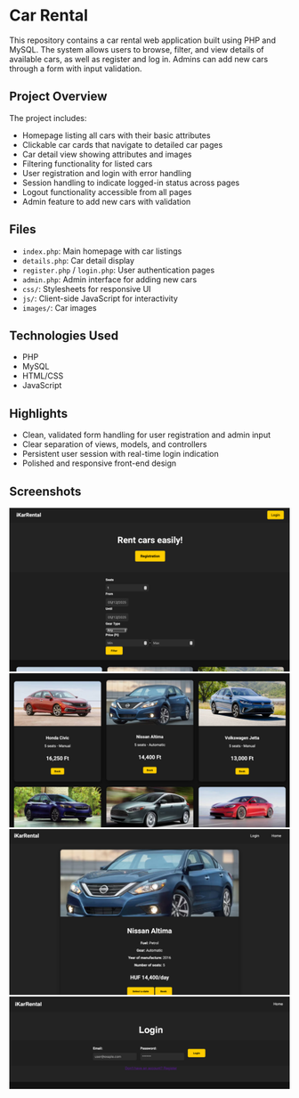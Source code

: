 # Car Rental

This repository contains a car rental web application built using PHP and MySQL. The system allows users to browse, filter, and view details of available cars, as well as register and log in. Admins can add new cars through a form with input validation.

## Project Overview  
The project includes:

- Homepage listing all cars with their basic attributes  
- Clickable car cards that navigate to detailed car pages  
- Car detail view showing attributes and images  
- Filtering functionality for listed cars  
- User registration and login with error handling  
- Session handling to indicate logged-in status across pages  
- Logout functionality accessible from all pages  
- Admin feature to add new cars with validation  

## Files  
- `index.php`: Main homepage with car listings  
- `details.php`: Car detail display  
- `register.php` / `login.php`: User authentication pages  
- `admin.php`: Admin interface for adding new cars  
- `css/`: Stylesheets for responsive UI  
- `js/`: Client-side JavaScript for interactivity  
- `images/`: Car images  

## Technologies Used  
- PHP  
- MySQL  
- HTML/CSS  
- JavaScript  

## Highlights  
- Clean, validated form handling for user registration and admin input  
- Clear separation of views, models, and controllers  
- Persistent user session with real-time login indication  
- Polished and responsive front-end design  

## Screenshots  

![Homepage Screenshot](https://github.com/MuhammadMalahim/car-rental/blob/main/screenshots/Home.png?raw=true)
![Car Tiles](https://github.com/MuhammadMalahim/car-rental/blob/main/screenshots/CarTiles.png?raw=true)
![Car Detail](https://github.com/MuhammadMalahim/car-rental/blob/main/screenshots/CarDetail.png?raw=true)
![Login](https://github.com/MuhammadMalahim/car-rental/blob/main/screenshots/Login.png?raw=true)

